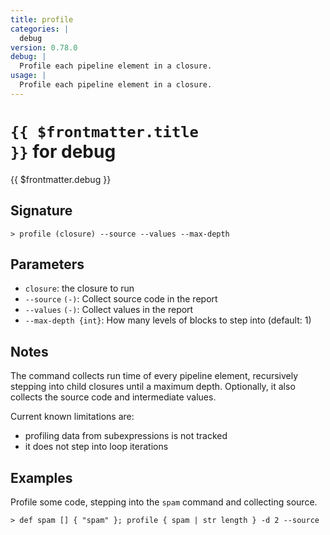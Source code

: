 ```yaml
---
title: profile
categories: |
  debug
version: 0.78.0
debug: |
  Profile each pipeline element in a closure.
usage: |
  Profile each pipeline element in a closure.
---
```


# <code>{{ $frontmatter.title }}</code> for debug

<div class='command-title'>{{ $frontmatter.debug }}</div>

## Signature

```> profile (closure) --source --values --max-depth```

## Parameters

 -  `closure`: the closure to run
 -  `--source` `(-)`: Collect source code in the report
 -  `--values` `(-)`: Collect values in the report
 -  `--max-depth {int}`: How many levels of blocks to step into (default: 1)

## Notes
The command collects run time of every pipeline element, recursively stepping into child closures
until a maximum depth. Optionally, it also collects the source code and intermediate values.

Current known limitations are:
* profiling data from subexpressions is not tracked
* it does not step into loop iterations
## Examples

Profile some code, stepping into the `spam` command and collecting source.
```shell
> def spam [] { "spam" }; profile { spam | str length } -d 2 --source

```
